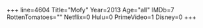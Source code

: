 +++
line=4604
Title="Mofy"
Year=2013
Age="all"
IMDb=7
RottenTomatoes=""
Netflix=0
Hulu=0
PrimeVideo=1
Disney=0
+++

